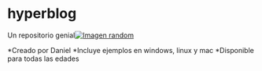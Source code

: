 # hyperblog
Un repositorio genial[![Imagen random](https://sdos.es/sites/default/files/styles/blog_post_header_large/public/Blog/Header_image/Code-Style---SDOS.png?itok=Lh93YPdB "Imagen random")](https://sdos.es/sites/default/files/styles/blog_post_header_large/public/Blog/Header_image/Code-Style---SDOS.png?itok=Lh93YPdB "Imagen random")

*Creado por Daniel
*Incluye ejemplos en windows, linux y mac
*Disponible para todas las edades